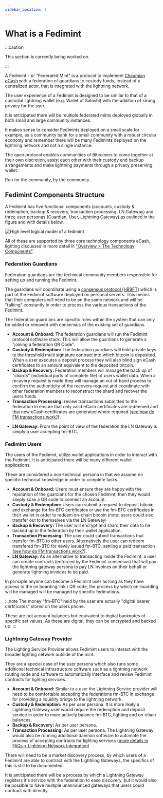 ```yaml
---
sidebar_position: 2
---
```

# What is a Fedimint

:::caution

This section is currently being worked on.

:::

A Fedimint - or "Federated Mint" is a protocol to implement [Chaumian eCash](../CommonTerms/Chaumian%20eCash) with a federation of guardians to custody funds, instead of a centralized actor, that is integrated with the lightning network.

The user experience of a Fedimint is designed to be similar to that of a custodial lightning wallet (e.g. Wallet of Satoshi) with the addition of strong privacy for the user.

It is anticipated there will be multiple federated mints deployed globally in both small and large community instances. 

It makes sense to consider Fedimints deployed on a small scale for example, as a community bank for a small community with a robust circular economy and remember there will be many Fedimints deployed on the lightning network and not a single instance.  

The open protocol enables communities of Bitcoiners to come together at their own discretion, assist each other with their custody and backup arrangements and make lightning payments through a privacy preserving wallet. 

Run for the community, by the community.

## Fedimint Components Structure
A Fedimint has five functional components (accounts, custody & redemption, backup & recovery, transaction processing, LN Gateway) and three user personas (Guardian, User, Lightning Gateway) as outlined in the figure and with details below.

![High level logical model of a fedimint](/img/Fedimint-HL.png)


All of these are supported by three core technology components eCash, lighting discussed in more detail in ["Overview > The Technology Components"](TechCompontents).

### Federation Guardians
Federation guardians are the technical community members responsible for setting up and running the Fedimint.  

The guardians will coordinate using a [consensus protocol (HBBFT)](../CommonTerms/HBBFTConsensus) which is part of the Fedimint software deployed on personal servers.  This means that their computers will need to be on the same network and will be "talking" constantly in order to process the various transactions of the Fedimint.

The federation guardians are specific roles within the system that can only be added or removed with consensus of the existing set of guardians.  

- **Account & Onboard:** The federation guardians will run the Fedimint protocol software stack. This will allow the guardians to generate a "joining a federation QR Code".
- **Custody & Redemption:** The federation guardians will hold private keys to the threshold multi signature contract into which bitcoin is deposited. When a user executes a deposit process they will also blind sign eCash certificates to an amount equivalent to the deposited bitcoin.
- **Backup & Recovery:** Federation members will manage the back up of "shards" (individual parts of complete file) of users wallet data.  When a recovery request is made they will manage an out of band process to confirm the authenticity of the recovery request and coordinate with other federation members to reconstruct the shard and recover the users funds. 
- **Transaction Processing:** review transactions submitted to the federation to ensure that only valid eCash certificates are redeemed and that new eCash certificates are generated where required ([see how do FM transactions work?](howFMtransactionsWork)).
* **LN Gateway:** From the point of view of the federation the LN Gateway is simply a user accepting fm-BTC. 

### Fedimint Users

The users of the Fedimint, utilize wallet applications in order to interact with the Fedimint.  It is anticipated there will be many different wallet applications. 

These are considered a non-technical persona in that we assume no specific technical knowledge in order to complete tasks.  

* **Account & Onboard:** Users must ensure they are happy with the reputation of the guardians for the chosen Fedimint, then they would simply scan a QR code to connect an account.  
* **Custody & Redemption:** Users can submit a request to deposit bitcoin and exchange for fm-BTC certificates or use the fm-BTC certificates in their wallet in order to redeem on-chain bitcoin (note: users could also transfer out to themselves via the LN Gateway)
* **Backup & Recovery:** The user will encrypt and shard their data to be backed up to the federation by their wallet application. 
* **Transaction Processing:** The user could submit transactions that transfer fm-BTC to other users.  Alternatively the user can redeem transfered fm-BTC for newly issued fm-BTC, settling a paid transaction ([see how do FM transactions work?](howFMtransactionsWork)).
* **LN Gateway:** As an alternative to transacting inside the Fedimint, a user can create contracts (enforced by the Fedimint consensus) that will pay the lightning gateway persona to pay LN invoices on their behalf or generate lightning invoices to be paid.

In principle anyone can become a Fedimint user as long as they have access to the on boarding link / QR code, the process by which on-boarding will be managed will be managed by specific federations. 

:::note
The money "fm-BTC" held by the user are actually "digital bearer certificates" stored on the users phone. 

These are not account balances but equivalent to digital banknotes of specific set values. As these are digital, they can be encrypted and backed up.
:::

### Lightning Gateway Provider

The Lighting Service Provider allows Fedimint users to interact with the broader lighting network outside of the mint. 

They are a special case of the user persona which also runs some additional technical infrastructure software such as a lightning network routing node and software to automatically interface and review Fedimint contracts for lighting services. 

* **Account & Onboard:** Similar to a user the Lightning Service provider will need to be comfortable accepting the federations fm-BTC in exchange for providing a liquidity bridge to the lightning network.  
* **Custody & Redemption:** As per user persona. It is more likely a Lightning Gateway user would require the redemption and deposit service in order to more actively balance fm-BTC, lighting and on-chain balances.  
* **Backup & Recovery:** As per user persona.
* **Transaction Processing:** As per user persona. The Lightning Gateway would also be running additional daemon software to automate the process of accepting contracts for lighting services ([more details in FAQs > Lightning Network Integration](../FAQs/Lightning))

There will need to be a market discovery process, by which users of a Fedimint are able to contract with the Lightning Gateways, the specifics of this is still to be documented. 

It is anticipated there will be a process by which a Lightning Gateway registers it's service with the federation to ease discovery, but it would also be possible to have multiple unannounced gateways that users could contract with directly.  

